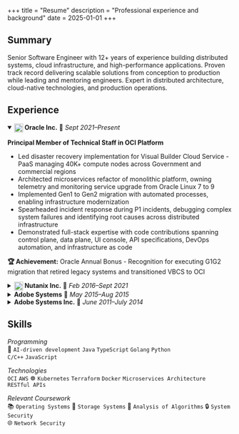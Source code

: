 +++
title = "Resume"
description = "Professional experience and background"
date = 2025-01-01
+++

## Summary

Senior Software Engineer with 12+ years of experience building distributed systems, cloud infrastructure, and high-performance applications. Proven track record delivering scalable solutions from conception to production while leading and mentoring engineers. Expert in distributed architecture, cloud-native technologies, and production operations.

## Experience

<details open>
<summary><strong><img src="/images/oracle-logo.svg" width="20" height="20" style="vertical-align:middle;"> Oracle Inc.</strong> 📅 <em>Sept 2021–Present</em></summary>

**Principal Member of Technical Staff in OCI Platform**

- Led disaster recovery implementation for Visual Builder Cloud Service - PaaS managing 40K+ compute nodes across Government and commercial regions
- Architected microservices refactor of monolithic platform, owning telemetry and monitoring service upgrade from Oracle Linux 7 to 9
- Implemented Gen1 to Gen2 migration with automated processes, enabling infrastructure modernization
- Spearheaded incident response during P1 incidents, debugging complex system failures and identifying root causes across distributed infrastructure
- Demonstrated full-stack expertise with code contributions spanning control plane, data plane, UI console, API specifications, DevOps automation, and infrastructure as code

**🏆 Achievement:** Oracle Annual Bonus - Recognition for executing G1G2 migration that retired legacy systems and transitioned VBCS to OCI

</details>

<details>
<summary><strong><img src="/images/nutanix-logo.svg" width="20" height="20" style="vertical-align:middle;"> Nutanix Inc.</strong> 📅 <em>Feb 2016–Sept 2021</em></summary>

**Member of Technical Staff IV**

- Designed and implemented multi node upgrades for Karbon Platform Services which includes system services, and kubernetes
- Designed and implemented zero layer Secret Store service for Nutanix Xi cloud. It provides secret access, storage, management; supports high availability
- Integrated Secret Store with IAM, deployment pipeline to enable access to secrets at the service startup
- Reduced memory footprint by 500 MB (~2.5%) for Nutanix OS with service monitor changes, which declined the no. of CFDs

**🏆 Achievements:** 
- Nutanix Hackathon 5.0 - Make the Core Ready for $5B Rev Market category award for Plank, strengthen core platform security
- Nutanix Hackathon 4.0 - Most Impactful Team for developing Mantle which provides a scaled KMS service to store app secrets

</details>

<details>
<summary><strong><i class="fa-brands fa-adobe"></i> Adobe Systems</strong> 📅 <em>May 2015–Aug 2015</em></summary>

**Security Engineer Intern in Digital Publishing Systems**

- Developed a security dashboard for processing Qualys vulnerability reports
- Monitored daily/weekly new systems and components to expedite subsequent audits

</details>

<details>
<summary><strong><i class="fa-brands fa-adobe"></i> Adobe Systems Inc.</strong> 📅 <em>June 2011–July 2014</em></summary>

**Software Engineer in Adobe Acrobat and Reader**

- Developed framework for penetration testing of Acrobat compute only sandbox
- Developed a distributed system for fuzzing Adobe Reader broker functions
- Improved existing automation for triaging externally reported vulnerabilities

**🏆 Achievements:**
- Acrobat Star of the Month - Proactive work in automation and implementation of pre-conditions for broker API fuzzing
- Adobe India Spot Award - Developing Virtual Lab Service 2.0 based framework for Reader Broker fuzzing

</details>

## Skills

*Programming*  
🤖 `AI-driven development` <i class="fa-brands fa-java"></i> `Java` <i class="fa-solid fa-code"></i> `TypeScript` <i class="fa-brands fa-golang"></i> `Golang` <i class="fa-brands fa-python"></i> `Python`  
<i class="fa-solid fa-code"></i> `C/C++` <i class="fa-brands fa-js"></i> `JavaScript`

*Technologies*  
<i class="fa-solid fa-cloud"></i> `OCI` <i class="fa-brands fa-aws"></i> `AWS` ☸️ `Kubernetes` <i class="fa-solid fa-layer-group"></i> `Terraform` <i class="fa-brands fa-docker"></i> `Docker` <i class="fa-solid fa-cubes"></i> `Microservices Architecture`  
<i class="fa-solid fa-exchange-alt"></i> `RESTful APIs`

*Relevant Coursework*  
📚 `Operating Systems` 💾 `Storage Systems` 🧮 `Analysis of Algorithms` 🔒 `System Security`  
🌐 `Network Security`